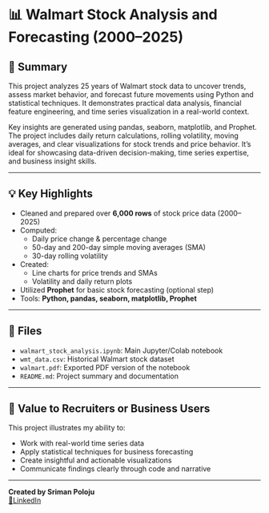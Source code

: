 # 📊 Walmart Stock Analysis and Forecasting (2000–2025)

## 🧠 Summary  
This project analyzes 25 years of Walmart stock data to uncover trends, assess market behavior, and forecast future movements using Python and statistical techniques. It demonstrates practical data analysis, financial feature engineering, and time series visualization in a real-world context.

Key insights are generated using pandas, seaborn, matplotlib, and Prophet. The project includes daily return calculations, rolling volatility, moving averages, and clear visualizations for stock trends and price behavior. It’s ideal for showcasing data-driven decision-making, time series expertise, and business insight skills.

---

## 💡 Key Highlights
- Cleaned and prepared over **6,000 rows** of stock price data (2000–2025)
- Computed:
  - Daily price change & percentage change
  - 50-day and 200-day simple moving averages (SMA)
  - 30-day rolling volatility
- Created:
  - Line charts for price trends and SMAs
  - Volatility and daily return plots
- Utilized **Prophet** for basic stock forecasting (optional step)
- Tools: **Python, pandas, seaborn, matplotlib, Prophet**

---

## 📁 Files
- `walmart_stock_analysis.ipynb`: Main Jupyter/Colab notebook
- `wmt_data.csv`: Historical Walmart stock dataset
- `walmart.pdf`: Exported PDF version of the notebook
- `README.md`: Project summary and documentation

---

## 🚀 Value to Recruiters or Business Users
This project illustrates my ability to:
- Work with real-world time series data
- Apply statistical techniques for business forecasting
- Create insightful and actionable visualizations
- Communicate findings clearly through code and narrative

---

**Created by Sriman Poloju**  
[📍LinkedIn](https://www.linkedin.com/in/srimanpoloju/)
